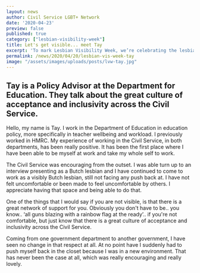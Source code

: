 ```yaml
---
layout: news
author: Civil Service LGBT+ Network
date: '2020-04-23'
preview: false
published: true
category: ["lesbian-visibility-week"]
title: Let's get visible... meet Tay
excerpt: 'To mark Lesbian Visibility Week, we’re celebrating the lesbians who make the Civil Service a great place to work for all colleagues.'
permalink: /news/2020/04/20/lesbian-vis-week-tay
image: "/assets/images/uploads/posts/lvw-tay.jpg"
---
```


## Tay is a Policy Advisor at the Department for Education. They talk about the great culture of acceptance and inclusivity across the Civil Service.
 
Hello, my name is Tay. I work in the Department of Education in education policy, more specifically in teacher wellbeing and workload. I previously worked in HMRC. My experience of working in the Civil Service, in both departments, has been really positive. It has been the first place where I have been able to be myself at work and take my whole self to work. 
 
The Civil Service was encouraging from the outset. I was able turn up to an interview presenting as a Butch lesbian and I have continued to come to work as a visibly Butch lesbian, still not facing any push back at. I have not felt uncomfortable or been made to feel uncomfortable by others. I appreciate having that space and being able to do that. 
 
One of the things that I would say if you are not visible, is that there is a great network of support for you. Obviously you don't have to be.. you know.. ‘all guns blazing with a rainbow flag at the ready’.. if you're not comfortable, but just know that there is a great culture of acceptance and inclusivity across the Civil Service.
 
Coming from one government department to another government, I have seen no change in that respect at all. At no point have I suddenly had to push myself back in the closet because I was in a new environment. That has never been the case at all, which was really encouraging and really lovely.
